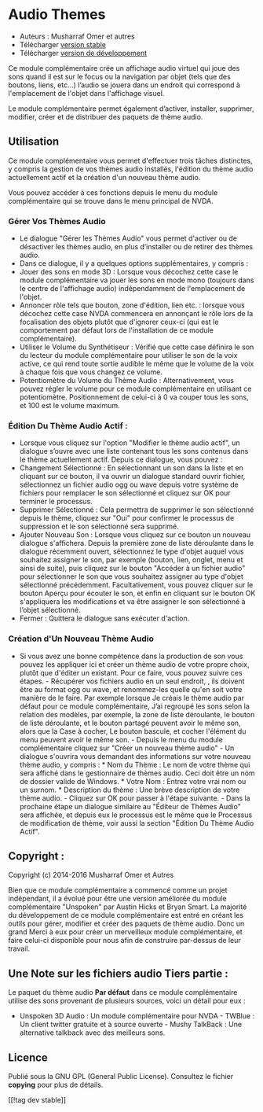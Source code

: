 # Audio Themes #

*   Auteurs : Musharraf Omer et autres
*   Télécharger [version stable][1]
*   Télécharger [version de développement][2]

Ce module complémentaire crée un affichage audio virtuel qui joue des sons
quand il est sur le focus ou la navigation par objet (tels que des boutons,
liens, etc...) l’audio se jouera dans un endroit qui correspond à
l'emplacement de l'objet dans l'affichage visuel.

Le module complémentaire permet également d’activer, installer, supprimer,
modifier, créer et de distribuer des paquets de thème audio.

## Utilisation

Ce module complémentaire vous permet d'effectuer trois tâches distinctes, y
compris la gestion de vos thèmes audio installés, l'édition du thème audio
actuellement actif et la création d'un nouveau thème audio.

Vous pouvez accéder à ces fonctions depuis le menu du module complémentaire
qui se trouve dans le menu principal de NVDA.

### Gérer Vos Thèmes Audio

- Le dialogue "Gérer les Thèmes Audio" vous permet d'activer ou de
  désactiver les thèmes audio, en plus d’installer ou de retirer des thèmes
  audio.
- Dans ce dialogue, il y a quelques options supplémentaires, y compris :
 - Jouer des sons en mode 3D : Lorsque vous décochez cette case le module complémentaire va jouer les sons en mode mono (toujours dans le centre de l'affichage audio) indépendamment de l'emplacement de l'objet.
 - Annoncer rôle tels que bouton, zone d'édition, lien etc. : lorsque vous décochez cette case NVDA commencera en annonçant le rôle lors de la focalisation des objets plutôt que d'ignorer  ceux-ci (qui est le comportement par défaut lors de l'installation  de ce module complémentaire).
 - Utiliser le Volume du Synthétiseur : Vérifié que cette case définira le son du lecteur du module complémentaire pour utiliser le son de la voix active, ce qui rend toute sortie audible le même que le volume de la voix à chaque fois que vous changez ce volume.
 - Potentiomètre du Volume  du Thème Audio : Alternativement, vous pouvez régler le volume pour ce module complémentaire en utilisant ce potentiomètre. Positionnement de celui-ci à 0 va couper tous les sons, et 100 est le volume maximum.

### Édition Du Thème Audio Actif :

- Lorsque vous cliquez sur l'option "Modifier le thème audio actif", un
  dialogue s’ouvre avec une liste contenant tous les sons contenus dans le
  thème actuellement actif. Depuis ce dialogue, vous pouvez :
- Changement Sélectionné : En sélectionnant un son dans la liste et en
  cliquant sur ce bouton, il va ouvrir un dialogue standard ouvrir fichier,
  sélectionnez un fichier audio ogg ou wave depuis votre système de fichiers
  pour remplacer le son sélectionné et cliquez sur OK pour terminer le
  processus.
- Supprimer Sélectionné : Cela permettra de supprimer le son sélectionné
  depuis le thème, cliquez sur "Oui" pour confirmer le processus de
  suppression et le son sélectionné sera supprimé.
- Ajouter Nouveau Son : Lorsque vous cliquez sur ce bouton un nouveau dialogue s'affichera. Depuis la première zone de liste déroulante dans le dialogue récemment ouvert, sélectionnez le type d'objet auquel vous souhaitez assigner le son, par exemple (bouton, lien, onglet, menu et ainsi de suite), puis cliquez sur le bouton "Accéder à un fichier audio" pour sélectionner le son que vous souhaitez assigner au type d'objet sélectionné précédemment. Facultativement, vous pouvez cliquer sur le bouton Aperçu pour écouter le son, et enfin en cliquant sur le bouton OK s'appliquera les modifications et va être assigner le son sélectionné à l’objet sélectionné.
- Fermer : Quittera le dialogue sans exécuter d'action.

### Création d'Un Nouveau Thème Audio

- Si vous avez une bonne compétence dans la production de son vous pouvez
les appliquer ici et créer un thème audio de votre propre   choix, plutôt
que d'éditer un existant. Pour ce faire, vous pouvez suivre ces étapes.  -
Récupérer vos fichiers audio en un seul endroit, , ils doivent être au
format ogg ou wave, et renommez-les quelle qu'en soit votre manière de le
faire. Par exemple lorsque Je créais le thème audio par défaut pour ce
module complémentaire, J’ai regroupé les sons selon la relation des modèles,
par exemple, la zone de liste déroulante, le bouton de liste déroulante, et
le bouton partagé peuvent avoir le même son, alors que la Case à cocher, Le
bouton bascule, et cocher l'élément du menu peuvent avoir le même son.  -
Depuis le menu du module complémentaire cliquez sur "Créer un nouveau thème
audio" - Un dialogue s'ouvrira vous demandant des informations sur votre
nouveau thème audio, y compris : *	Nom du Thème : Le nom de votre thème qui
sera affiché dans le gestionnaire de thèmes audio. Ceci doit être un nom de
dossier valide de Windows.  *	Votre Nom : Entrez votre vrai nom ou un
surnom.  *	Description du thème : Une brève description de votre thème
audio.  - Cliquez sur OK pour passer à l'étape suivante.  - Dans la
prochaine étape un dialogue similaire au "Éditeur de Thèmes  Audio" sera
affichée, et depuis eux le processus est le même que le  Processus de
modification de thème, voir aussi la section "Édition Du Thème Audio Actif".

## Copyright :

Copyright (c) 2014-2016 Musharraf Omer et Autres

Bien que ce module complémentaire a commencé comme un projet indépendant, il
a évolué pour être une version améliorée du module complémentaire "Unspoken"
par Austin Hicks et Bryan Smart. La majorité du développement de ce module
complémentaire est entré en créant les outils pour gérer, modifier et créer
des paquets de thème audio. Donc un grand Merci à eux pour créer un
merveilleux module complémentaire, et faire celui-ci disponible pour nous
afin de construire par-dessus de leur travail.

## Une Note sur les fichiers audio Tiers partie :

Le paquet du thème audio **Par défaut** dans ce module complémentaire
utilise des sons provenant de plusieurs sources, voici un détail pour eux :
- Unspoken 3D Audio : Un module complémentaire pour NVDA - TWBlue : Un
client  twitter gratuite et à source ouverte - Mushy TalkBack : Une
alternative talkback avec des meilleurs sons.

## Licence
Publié sous la GNU GPL (General Public License). Consultez le fichier
**copying** pour plus de détails.

[[!tag dev stable]]

[1]: https://addons.nvda-project.org/files/get.php?file=ath

[2]: https://addons.nvda-project.org/files/get.php?file=ath-dev
